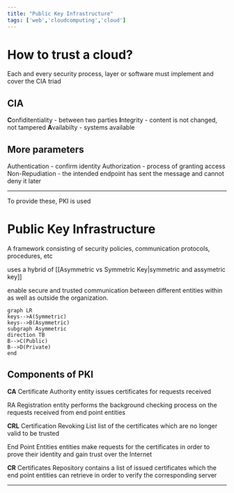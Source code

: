 ```yaml
---
title: "Public Key Infrastructure"
tags: ['web','cloudcomputing','cloud']
---
```

# How to trust a cloud? 

Each and every security process, layer or software must implement and cover the CIA triad 

## CIA
**C**onfiditentiality - between two parties 
**I**ntegrity - content is not changed, not tampered 
**A**vailabilty - systems available 

## More parameters
Authentication - confirm identity 
Authorization - process of granting access
Non-Repudiation - the intended endpoint has sent the message and cannot deny it later 

---
To provide these, PKI is used

# Public Key Infrastructure 
A framework consisting of security policies, communication protocols, procedures, etc

uses a hybrid of [[Asymmetric vs Symmetric Key|symmetric and assymetric key]]

enable secure and trusted communication between different entities within as well as outside the organization. 


```mermaid
graph LR
keys-->A(Symmetric)
keys-->B(Asymmetric)
subgraph Asymmetric 
direction TB
B-->C(Public)
B-->D(Private)
end
```


## Components of PKI 

**CA** Certificate Authority
	 entity issues certificates for requests received
	 
RA Registration
	entity performs the background checking process on the requests received from end point entities 

**CRL** Certification Revoking List
	list of the certificates which are no longer valid to be trusted 

End Point Entities
	entities make requests for the certificates in order to prove their identity and gain trust over the Internet

**CR** Certificates Repository
	contains a list of issued certificates which the end point entities can retrieve in order to verify the corresponding server

---